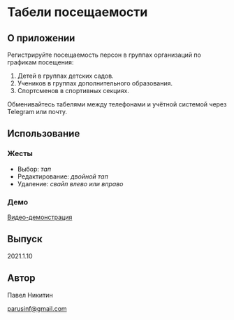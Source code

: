 # Табели посещаемости

## О приложении

Регистрируйте посещаемость персон в группах организаций по графикам посещения:

1. Детей в группах детских садов.
2. Учеников в группах дополнительного образования.
3. Спортсменов в спортивных секциях.

Обменивайтесь табелями между телефонами и учётной системой через Telegram или почту.

## Использование

### Жесты

* Выбор: _тап_
* Редактирование: _двойной тап_
* Удаление: _свайп влево или вправо_

### Демо
[Видео-демонстрация](https://youtu.be/vvLaug6BrWo)

## Выпуск

2021.1.10

## Автор

Павел Никитин

[parusinf@gmail.com](mailto:parusinf@gmail.com)
